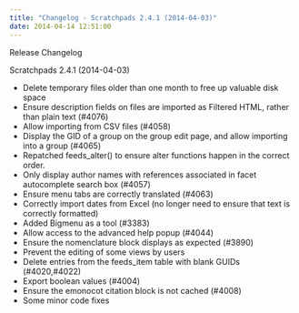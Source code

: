 ```yaml
---
title: "Changelog - Scratchpads 2.4.1 (2014-04-03)"
date: 2014-04-14 12:51:00
---
```


Release Changelog

Scratchpads 2.4.1 (2014-04-03)
- Delete temporary files older than one month to free up valuable disk space
- Ensure description fields on files are imported as Filtered HTML, rather than plain text (#4076)
- Allow importing from CSV files (#4058)
- Display the GID of a group on the group edit page, and allow importing into a group (#4065)
- Repatched feeds_alter() to ensure alter functions happen in the correct order.
- Only display author names with references associated in facet autocomplete search box (#4057)
- Ensure menu tabs are correctly translated (#4063)
- Correctly import dates from Excel (no longer need to ensure that text is correctly formatted)
- Added Bigmenu as a tool (#3383)
- Allow access to the advanced help popup (#4044)
- Ensure the nomenclature block displays as expected (#3890)
- Prevent the editing of some views by users
- Delete entries from the feeds_item table with blank GUIDs (#4020,#4022)
- Export boolean values (#4004)
- Ensure the emonocot citation block is not cached (#4008)
- Some minor code fixes

